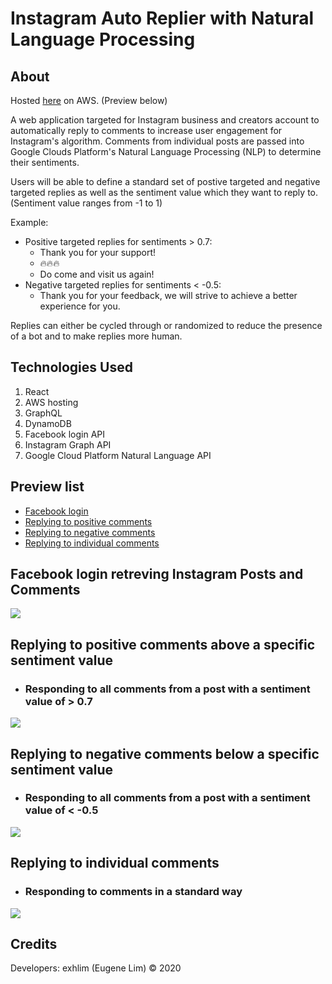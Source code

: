 # Instagram Auto Replier with Natural Language Processing

## About

Hosted [here](https://master.d14529d6qyf5xb.amplifyapp.com/) on AWS. (Preview below)

A web application targeted for Instagram business and creators account to automatically reply to comments to increase user engagement for Instagram's algorithm.
Comments from individual posts are passed into Google Clouds Platform's Natural Language Processing (NLP) to determine their sentiments.

Users will be able to define a standard set of postive targeted and negative targeted replies as well as the sentiment value which they want to reply to. (Sentiment value ranges from -1 to 1)

Example:
 - Positive targeted replies for sentiments > 0.7:
    - Thank you for your support!
    - 🔥🔥🔥
    - Do come and visit us again!
 - Negative targeted replies for sentiments < -0.5:
    - Thank you for your feedback, we will strive to achieve a better experience for you.

Replies can either be cycled through or randomized to reduce the presence of a bot and to make replies more human.

## Technologies Used

1. React
2. AWS hosting
3. GraphQL
4. DynamoDB
5. Facebook login API
6. Instagram Graph API
7. Google Cloud Platform Natural Language API

## Preview list
  * [Facebook login](#facebook-login-retreving-instagram-posts-and-comments)
  * [Replying to positive comments](#replying-to-positive-comments-above-a-specific-sentiment-value)
  * [Replying to negative comments](#replying-to-negative-comments-below-a-specific-sentiment-value)
  * [Replying to individual comments](#replying-to-individual-comments)

## Facebook login retreving Instagram Posts and Comments
![](./public/login.gif)

## Replying to positive comments above a specific sentiment value

 * ### Responding to all comments from a post with a sentiment value of > 0.7 

![](./public/positive.gif)

## Replying to negative comments below a specific sentiment value

 * ### Responding to all comments from a post with a sentiment value of < -0.5 

![](./public/negative.gif)

## Replying to individual comments

 * ### Responding to comments in a standard way 

![](./public/individual.gif)

## Credits

Developers: exhlim (Eugene Lim) © 2020